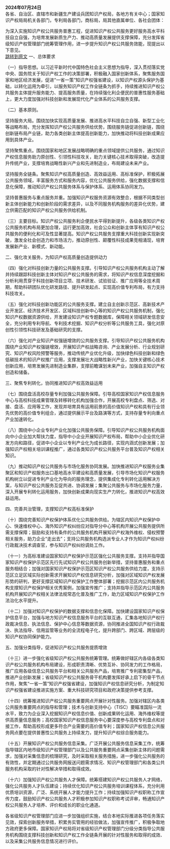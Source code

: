 **2024年07月24日**  
各省、自治区、直辖市和新疆生产建设兵团知识产权局，各地方有关中心；国家知识产权局局机关各部门，专利局各部门，商标局，局其他直属单位、各社会团体：

为深入实施知识产权公共服务普惠工程，促进知识产权公共服务更好服务高水平科技自立自强，为培育发展新质生产力、推动高质量发展提供支撑保障，充分发挥省级知识产权管理部门统筹管理作用，进一步提升知识产权公共服务效能，现提出以下意见。  
[跳转到原文](https://www.gov.cn/zhengce/zhengceku/202408/content_6966046.htm)
一、总体要求

（一）指导思想。以习近平新时代中国特色社会主义思想为指导，深入贯彻落实党中央、国务院关于知识产权工作的决策部署，积极融入国家创新体系，聚焦服务国家和地区经济发展，促进“一省一策”知识产权强省建设，以知识产权源头保护为基础，以转化运用为牵引，以服务知识产权工作全链条为抓手，持续推进知识产权公共服务主体提升服务能力、提高服务质量，在持续强化利企便民的普惠性服务基础上，更大力度加强对科技创新和发展现代化产业体系的公共服务支撑。

（二）基本原则。

坚持服务大局。围绕加快实现高质量发展、推进高水平科技自立自强、新型工业化等战略布局，充分发挥知识产权公共服务供给优势，围绕服务链促进创新链，围绕创新链布局产业链，助力各类创新主体提高创新能力，加快推动将科技创新成果应用到具体产业。

坚持聚焦重点。围绕国家和地区发展战略明确的重点领域提供公共服务，通过知识产权信息服务助力原创性、引领性科技攻关，助力关键核心技术取得突破，改造提升传统产业，支撑培育战略性新兴产业和先进制造业，布局建设未来产业。

坚持服务全链条。聚焦知识产权高质量创造、高效益运用、高标准保护，积极拓展公共服务领域，丰富服务方式和服务内容，优化公共服务供给，强化数据支撑和信息化保障，推动知识产权公共服务体系与保护体系、运用体系协同发力。

坚持普惠服务与重点服务并重。加强知识产权服务资源有效整合，根据不同类型创新主体创新能力和创新阶段的需求差异，以及不同服务机构服务的差异化优势，建立供需匹配的知识产权公共服务供给机制。

（三）主要目标。知识产权公共服务利企便民水平得到新提升，各级各类知识产权公共服务机构布局更加合理，运行更加高效，社会公众和创新主体享有知识产权公共服务的便利化和可及性显著提高。知识产权公共服务支撑重大科技创新实现新突破，激发全社会创造力和市场活力，推动原创性、颠覆性科技成果竞相涌现，培育发展新产业、新模式、新动能。

二、强化攻关服务，为知识产权高质量创造提供动力

（四）强化对科技创新力量的公共服务支撑。引导知识产权公共服务机构主动了解并持续跟踪科技创新主体对知识产权公共服务的需求，将知识产权信息深度挖掘和分析利用贯穿于科技创新项目立项、技术研发、试验验证、推广应用等全技术周期，帮助科研团队优化研发路径、提升研发起点、实现高价值专利布局，有力支持科技攻关。

（五）强化对科技创新功能区的公共服务支撑。建立自主创新示范区、高新技术产业开发区、经济技术开发区、区域科技创新中心等的知识产权公共服务机制，强化知识产权数据资源供给，开发建设知识产权专题数据库，保障相关领域研发信息安全，充分利用专利导航、专利技术挖掘、知识产权分析等公共服务工具，强化对原创性引领性科技研发及基础研究的支撑。

（六）强化对产业知识产权强链增效的公共服务支撑。引导知识产权公共服务机构围绕产业知识产权强链增效，开展知识产权战略咨询、产业发展分析、行业规划研究、知识产权风险预警等服务，推动传统产业优化升级，加快绿色科技创新和绿色低碳技术的知识产权推广应用，支撑发展壮大战略性新兴产业，加快关键核心技术创新应用，培育发展先进制造业集群，支撑前瞻谋划未来产业，加强自主知识产权创造和储备。

三、聚焦专利转化，协同推进知识产权高效益运用

（七）围绕盘活高校存量专利加强公共服务保障。引导高校国家知识产权信息服务中心与高校科技成果管理及转移转化机构加强合作，开展高校专利盘点、筛选、对接、盘活、应用等工作，发现并培育具有运用前景的高价值知识产权和具有行业领先优势的高价值专利组合，通过提供展示平台及路演等方式，支持存量专利向重点产业加速转化。

（八）围绕中小企业专利产业化加强公共服务保障。引导知识产权公共服务机构面向中小企业加大帮扶力度，指导中小企业开展知识产权布局，帮助中小企业优化研发方向和路径，促进中小企业以专利产业化为成长路径，实现内涵式创新发展；加强知识产权相关培训课程推广，通过各类知识产权公共服务平台普及知识产权相关知识。

（九）推动知识产权公共服务与市场化服务协同发展。加快推进知识产权服务业集聚区和知识产权服务出口基地高水平建设和高质量发展，引导市场化知识产权服务机构树立以促进专利产业化为导向的服务理念，提供集成化专利转化运用解决方案，与知识产权公共服务互促共进、协调发展；集聚公共服务与市场化服务力量，深入开展专利转化运用服务，加快创新成果向现实生产力转化，推进知识产权高效益运用。

四、完善共治管理，支撑知识产权高标准保护

（十）围绕完善知识产权保护体系优化公共服务供给。为辖区内知识产权保护中心、快速维权中心、海外知识产权纠纷应对指导分中心等机构开展公共服务提供所需支撑保障；鼓励和支持有条件的公共服务机构开展知识产权海外维权、侵权预警相关服务，助力企业“走出去”；支持公共服务机构选派专业人才作为知识产权纠纷行政裁决技术调查官，参与知识产权纠纷调处工作。

（十一）为高标准建设国家知识产权保护示范区强化公共服务支撑。支持并指导国家知识产权保护示范区先行先试知识产权公共服务创新举措，坚持普惠服务和重点服务相结合；加强对国家知识产权保护示范区知识产权公共服务供给力度，支持示范区立足区域实际创新需求开展知识产权信息研究分析，加强对区域知识产权发展形势的研判，更好支撑区域知识产权保护工作整体部署；挖掘示范区内公共服务机构支撑知识产权保护相关优秀案例，加强宣传推广；支持并指导示范区内公共服务机构开展知识产权相关法律法规常态化普及推广工作，助力区域知识产权保护工作法治化水平提升。

（十二）加强对知识产权保护的数据支撑和信息化保障。加快建设国家知识产权保护信息平台，加强与地方知识产权信息服务平台的互联互通，汇集各地知识产权行政裁决信息、执法信息、保护中心信息等数据资源，协同推进全国知识产权行政裁决、执法指导、信用监管等业务的全流程电子化，提升跨部门、跨区域、跨层级的知识产权协同保护能力。

五、加强分类指导，促进知识产权公共服务提质增效

（十三）进一步强化省级知识产权公共服务统筹管理。统筹做好辖区内各级各类知识产权公共服务机构布局建设，形成职责清晰、优势互补、协同发力的工作格局，推广应用各级信息公共服务平台和相关公共服务产品，培育推广专利密集型产品，推进产业创新发展；省级知识产权公共服务骨干机构要发挥好承上启下的骨干节点作用，聚焦“一省一策”知识产权强省建设，加强知识产权信息研究分析，为制定知识产权强省建设推进实施方案、重大科技研究项目和政府决策提供参考支撑。

（十四）统筹推进知识产权公共服务重要网点开展针对性服务。加强对辖区内各类公共服务重要网点的指导和管理；技术与创新支持中心（TISC）要瞄准国际一流水平，致力为企业深入挖掘知识产权信息价值、创新成果转化运用、海外维权等提供高质量信息服务；高校国家知识产权信息服务中心要深度参与高校专利盘点和对接工作，帮助高校形成更多符合产业需要的高价值专利；国家知识产权信息公共服务网点要在提供普惠性公共服务上持续发力，提升知识产权综合服务能力。

（十五）开展知识产权公共服务信息采集。广泛开展公共服务信息采集工作，统筹指导辖区内地市级知识产权管理部门以及公共服务重要网点采集创新主体的问题需求，加强对采集信息的梳理研究，及时采取相关服务措施，进一步强化公共服务的有效性，并定期通过公共服务网报送问题需求情况、知识产权管理部门和各类公共服务机构采取的针对性解决举措和取得成效。

（十六）加强知识产权公共服务人才保障。统筹搭建知识产权公共服务人才网络，强化公共服务人才队伍建设；持续优化知识产权公共服务培训课程体系，充分利用优质培训资源，广泛、系统开展人才能力提升工作；持续加强知识产权职称工作宣传力度，鼓励知识产权公共服务人才积极参加知识产权职称考试评审，畅通知识产权公共服务人才培养、评价和成长的职业化通道。

各省级知识产权管理部门应进一步加强组织实施，结合本地实际推进各项任务落实见效，探索创新服务举措，积累务实管用的经验做法，加强宣传推广，积极争取地方政府更多保障。国家知识产权局将对省级知识产权管理部门分级分类指导公共服务机构围绕支撑科技创新和知识产权工作全链条开展的针对性服务和取得的成效、以及采集公共服务信息情况进行评价。